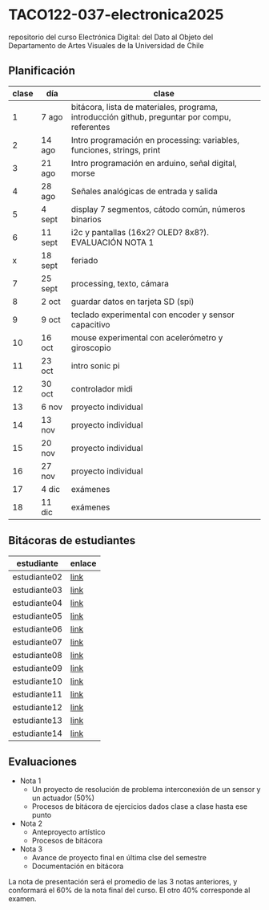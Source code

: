 # TACO122-037-electronica2025
repositorio del curso Electrónica Digital: del Dato al Objeto del Departamento de Artes Visuales de la Universidad de Chile

## Planificación

| clase | día     | clase                                                                                               |
|-------|---------|---------------------------------------------------------------------------------------------------- |
|     1 |   7 ago |  bitácora, lista de materiales, programa, introducción github, preguntar por compu, referentes      |
|     2 |  14 ago | Intro programación en processing: variables, funciones, strings, print                              |
|     3 |  21 ago | Intro programación en arduino, señal digital, morse                                                  |
|     4 |  28 ago | Señales analógicas de entrada y salida                                                              |
|     5 |  4 sept | display 7 segmentos, cátodo común, números binarios                                                |
|     6 | 11 sept | i2c y pantallas (16x2? OLED? 8x8?). EVALUACIÓN NOTA 1                                                                  |
| x     | 18 sept | feriado                                                                                            |
|     7 | 25 sept | processing, texto, cámara                                                                          |
|     8 |   2 oct | guardar datos en tarjeta SD (spi)                                                                  |
|     9 |   9 oct | teclado experimental con encoder y sensor capacitivo                                               |
|    10 |  16 oct | mouse experimental con acelerómetro y giroscopio                                                   |
|    11 |  23 oct | intro sonic pi                                                                                     |
|    12 |  30 oct | controlador midi                                                                                   |
|    13 |   6 nov | proyecto individual                                                                                |
|    14 |  13 nov | proyecto individual                                                                                |
|    15 |  20 nov | proyecto individual                                                                                |
|    16 |  27 nov | proyecto individual                                                                                |
|    17 |   4 dic | exámenes                                                                                           |
|    18 |  11 dic | exámenes                                                                                           |

## Bitácoras de estudiantes

| estudiante | enlace |
|--------------|------|
| estudiante02 | [link](https://github.com/misaaaaaa/TACO122-037-electronica2025#) |
| estudiante03 | [link](https://github.com/misaaaaaa/TACO122-037-electronica2025#) |
| estudiante04 | [link](https://github.com/misaaaaaa/TACO122-037-electronica2025#) |
| estudiante05 | [link](https://github.com/misaaaaaa/TACO122-037-electronica2025#) |
| estudiante06 | [link](https://github.com/misaaaaaa/TACO122-037-electronica2025#) |
| estudiante07 | [link](https://github.com/misaaaaaa/TACO122-037-electronica2025#) |
| estudiante08 | [link](https://github.com/misaaaaaa/TACO122-037-electronica2025#) |
| estudiante09 | [link](https://github.com/misaaaaaa/TACO122-037-electronica2025#) |
| estudiante10 | [link](https://github.com/misaaaaaa/TACO122-037-electronica2025#) |
| estudiante11 | [link](https://github.com/misaaaaaa/TACO122-037-electronica2025#) |
| estudiante12 | [link](https://github.com/misaaaaaa/TACO122-037-electronica2025#) |
| estudiante13 | [link](https://github.com/misaaaaaa/TACO122-037-electronica2025#) |
| estudiante14 | [link](https://github.com/misaaaaaa/TACO122-037-electronica2025#) |

## Evaluaciones

- Nota 1
    - Un proyecto de resolución de problema interconexión de un sensor y un actuador (50%) 
    - Procesos de bitácora de ejercicios dados clase a clase hasta ese punto
- Nota 2
    - Anteproyecto artístico
    - Procesos de bitácora
- Nota 3
    - Avance de proyecto final en última clse del semestre
    - Documentación en bitácora

La nota de presentación será el promedio de las 3 notas anteriores, y conformará el 60% de la nota final del curso. El otro 40% corresponde al examen.

